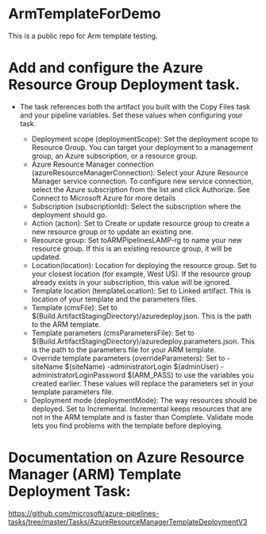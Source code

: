 # ArmTemplateForDemo
This is a public repo for Arm template testing.

# Add and configure the Azure Resource Group Deployment task.

- The task references both the artifact you built with the Copy Files task and your pipeline variables. Set these values when configuring your task.

	- Deployment scope (deploymentScope): Set the deployment scope to Resource Group. You can target your deployment to a management group, an Azure subscription, or a resource group.
	- Azure Resource Manager connection (azureResourceManagerConnection): Select your Azure Resource Manager service connection. To configure new service connection, select the Azure subscription from the list and click Authorize. See Connect to Microsoft Azure for more details
	- Subscription (subscriptionId): Select the subscription where the deployment should go.
	- Action (action): Set to Create or update resource group to create a new resource group or to update an existing one.
	- Resource group: Set toARMPipelinesLAMP-rg to name your new resource group. If this is an existing resource group, it will be updated.
	- Location(location): Location for deploying the resource group. Set to your closest location (for example, West US). If the resource group already exists in your subscription, this value will be ignored.
	- Template location (templateLocation): Set to Linked artifact. This is location of your template and the parameters files.
	- Template (cmsFile): Set to $(Build.ArtifactStagingDirectory)/azuredeploy.json. This is the path to the ARM template.
	- Template parameters (cmsParametersFile): Set to $(Build.ArtifactStagingDirectory)/azuredeploy.parameters.json. This is the path to the parameters file for your ARM template.
	- Override template parameters (overrideParameters): Set to -siteName $(siteName) -administratorLogin $(adminUser) -administratorLoginPassword $(ARM_PASS) to use the variables you created earlier. These values will replace the parameters set in your template parameters file.
	- Deployment mode (deploymentMode): The way resources should be deployed. Set to Incremental. Incremental keeps resources that are not in the ARM template and is faster than Complete. Validate mode lets you find problems with the template before deploying.


# Documentation on Azure Resource Manager (ARM) Template Deployment Task:

https://github.com/microsoft/azure-pipelines-tasks/tree/master/Tasks/AzureResourceManagerTemplateDeploymentV3
